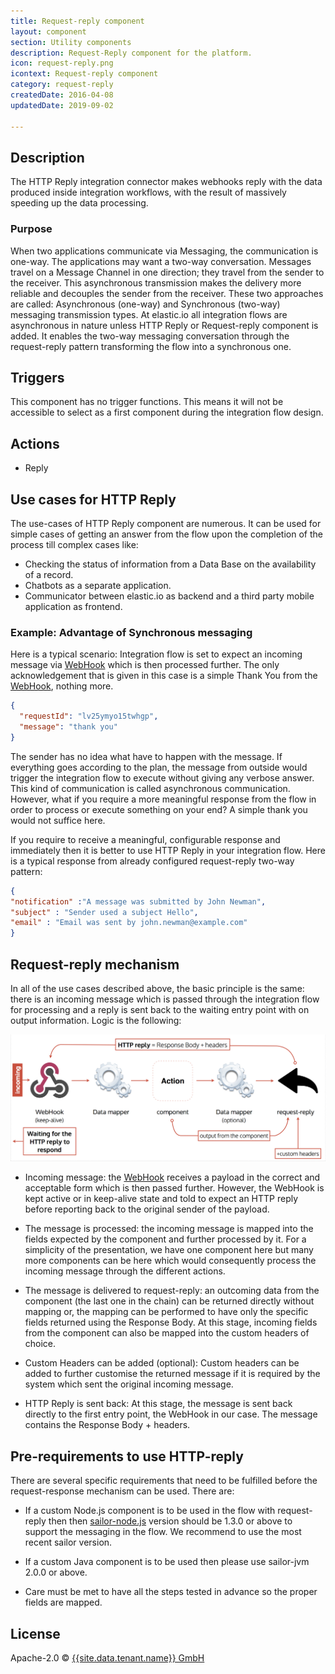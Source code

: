 ```yaml
---
title: Request-reply component
layout: component
section: Utility components
description: Request-Reply component for the platform.
icon: request-reply.png
icontext: Request-reply component
category: request-reply
createdDate: 2016-04-08
updatedDate: 2019-09-02

---
```


## Description

The HTTP Reply integration connector makes webhooks reply with the data produced inside integration workflows, with the result of massively speeding up the data processing.

### Purpose

When two applications communicate via Messaging, the communication is one-way. The applications may want a two-way conversation. Messages travel on a Message Channel in one direction; they travel from the sender to the receiver. This asynchronous transmission makes the delivery more reliable and decouples the sender from the receiver.
These two approaches are called: Asynchronous (one-way) and Synchronous (two-way) messaging transmission types. At elastic.io all integration flows are asynchronous in nature unless HTTP Reply or Request-reply component is added. It enables the two-way messaging conversation through the request-reply pattern transforming the flow into a synchronous one.

## Triggers

This component has no trigger functions. This means it will not be accessible to
select as a first component during the integration flow design.

## Actions

  * Reply

## Use cases for HTTP Reply

The use-cases of HTTP Reply component are numerous. It can be used for simple cases of getting an answer from the flow upon the completion of the process till complex cases like:

  * Checking the status of information from a Data Base on the availability of a record.
  * Chatbots as a separate application.
  * Communicator between elastic.io as backend and a third party mobile application as frontend.

### Example: Advantage of Synchronous messaging

Here is a typical scenario: Integration flow is set to expect an incoming message via [WebHook](/components/webhook/) which is then processed further. The only acknowledgement that is given in this case is a simple Thank You from the [WebHook](/components/webhook/), nothing more.

```json
{
  "requestId": "lv25ymyo15twhgp",
  "message": "thank you"
}
```

The sender has no idea what have to happen with the message. If everything goes according to the plan, the message from outside would trigger the integration flow to execute without giving any verbose answer. This kind of communication is called asynchronous communication. However, what if you require a more meaningful response from the flow in order to process or execute something on your end? A simple thank you would not suffice here.

If you require to receive a meaningful, configurable response and immediately then it is better to use HTTP Reply in your integration flow. Here is a typical response from already configured request-reply two-way pattern:

```json
{
"notification" :"A message was submitted by John Newman",
"subject" : "Sender used a subject Hello",
"email" : "Email was sent by john.newman@example.com"
}
```
## Request-reply mechanism

In all of the use cases described above, the basic principle is the same: there is an incoming message which is passed through the integration flow for processing and a reply is sent back to the waiting entry point with on output information. Logic is the following:

![Request reply schema](img/request-reply-schema.png)

* Incoming message: the [WebHook](/getting-started/webhooks-flow) receives a payload in the correct and acceptable form which is then passed further. However, the WebHook is kept active or in keep-alive state and told to expect an HTTP reply before reporting back to the original sender of the payload.

* The message is processed: the incoming message is mapped into the fields expected by the component and further processed by it. For a simplicity of the presentation, we have one component here but many more components can be here which would consequently process the incoming message through the different actions.

* The message is delivered to request-reply: an outcoming data from the component (the last one in the chain) can be returned directly without mapping or, the mapping can be performed to have only the specific fields returned using the Response Body. At this stage, incoming fields from the component can also be mapped into the custom headers of choice.

* Custom Headers can be added (optional): Custom headers can be added to further customise the returned message if it is required by the system which sent the original incoming message.

* HTTP Reply is sent back: At this stage, the message is sent back directly to the first entry point, the WebHook in our case. The message contains the Response Body + headers.

## Pre-requirements to use HTTP-reply

There are several specific requirements that need to be fulfilled before the request-response mechanism can be used. There are:

* If a custom Node.js component is to be used in the flow with request-reply then then [sailor-node.js](/references/sailor-compatibility-matrix) version should be 1.3.0 or above to support the messaging in the flow. We recommend to use the most recent sailor version.

* If a custom Java component is to be used then please use sailor-jvm 2.0.0 or above.

* Care must be met to have all the steps tested in advance so the proper fields are mapped.

## License

Apache-2.0 © [{{site.data.tenant.name}} GmbH]({{site.data.tenant.name}})
